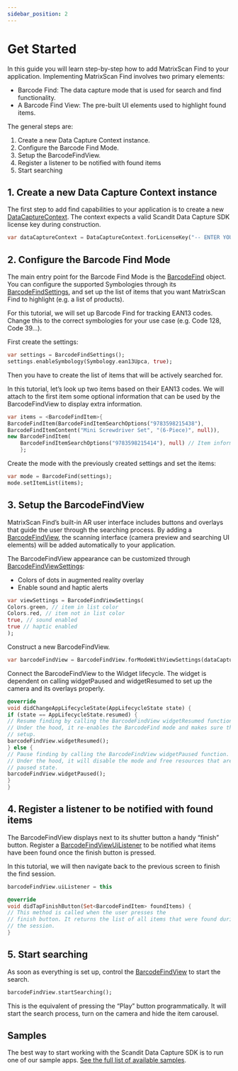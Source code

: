 ```yaml
---
sidebar_position: 2
---
```


# Get Started

In this guide you will learn step-by-step how to add MatrixScan Find to your application. Implementing MatrixScan Find involves two primary elements:

- Barcode Find: The data capture mode that is used for search and find functionality.
- A Barcode Find View: The pre-built UI elements used to highlight found items.

The general steps are:

1. Create a new Data Capture Context instance.
2. Configure the Barcode Find Mode.
3. Setup the BarcodeFindView.
4. Register a listener to be notified with found items
5. Start searching

## 1. Create a new Data Capture Context instance

The first step to add find capabilities to your application is to create a new [DataCaptureContext](core/api/data-capture-context.html#class-scandit.datacapture.core.DataCaptureContext). The context expects a valid Scandit Data Capture SDK license key during construction.

```dart
var dataCaptureContext = DataCaptureContext.forLicenseKey("-- ENTER YOUR SCANDIT LICENSE KEY HERE --");
```

## 2. Configure the Barcode Find Mode

The main entry point for the Barcode Find Mode is the [BarcodeFind](barcode-capture/api/barcode-find.html#class-scandit.datacapture.barcode.find.BarcodeFind) object. You can configure the supported Symbologies through its [BarcodeFindSettings](barcode-capture/api/barcode-find-settings.html#class-scandit.datacapture.barcode.find.BarcodeFindSettings), and set up the list of items that you want MatrixScan Find to highlight (e.g. a list of products).

For this tutorial, we will set up Barcode Find for tracking EAN13 codes. Change this to the correct symbologies for your use case (e.g. Code 128, Code 39…).

First create the settings:

```dart
var settings = BarcodeFindSettings();
settings.enableSymbology(Symbology.ean13Upca, true);
```

Then you have to create the list of items that will be actively searched for.

In this tutorial, let’s look up two items based on their EAN13 codes. We will attach to the first item some optional information that can be used by the BarcodeFindView to display extra information.

```dart
var items = <BarcodeFindItem>{
BarcodeFindItem(BarcodeFindItemSearchOptions("9783598215438"),
BarcodeFindItemContent("Mini Screwdriver Set", "(6-Piece)", null)),
new BarcodeFindItem(
    BarcodeFindItemSearchOptions("9783598215414"), null) // Item information is optional, used for display only
    };
```

Create the mode with the previously created settings and set the items:

```dart
var mode = BarcodeFind(settings);
mode.setItemList(items);
```

## 3. Setup the BarcodeFindView

MatrixScan Find’s built-in AR user interface includes buttons and overlays that guide the user through the searching process. By adding a [BarcodeFindView](barcode-capture/api/ui/barcode-find-view.html#class-scandit.datacapture.barcode.find.ui.BarcodeFindView), the scanning interface (camera preview and searching UI elements) will be added automatically to your application.

The BarcodeFindView appearance can be customized through [BarcodeFindViewSettings](barcode-capture/api/ui/barcode-find-view-settings.html#class-scandit.datacapture.barcode.find.ui.BarcodeFindViewSettings):

- Colors of dots in augmented reality overlay
- Enable sound and haptic alerts

```dart
var viewSettings = BarcodeFindViewSettings(
Colors.green, // item in list color
Colors.red, // item not in list color
true, // sound enabled
true // haptic enabled
);
```

Construct a new BarcodeFindView.

```dart
var barcodeFindView = BarcodeFindView.forModeWithViewSettings(dataCaptureContext, barcodeFind, viewSettings);
```

Connect the BarcodeFindView to the Widget lifecycle. The widget is dependent on calling widgetPaused and widgetResumed to set up the camera and its overlays properly.

```dart
@override
void didChangeAppLifecycleState(AppLifecycleState state) {
if (state == AppLifecycleState.resumed) {
// Resume finding by calling the BarcodeFindView widgetResumed function.
// Under the hood, it re-enables the BarcodeFind mode and makes sure the view is properly
// setup.
barcodeFindView.widgetResumed();
} else {
// Pause finding by calling the BarcodeFindView widgetPaused function.
// Under the hood, it will disable the mode and free resources that are not needed in a
// paused state.
barcodeFindView.widgetPaused();
}
}
```

## 4. Register a listener to be notified with found items

The BarcodeFindView displays next to its shutter button a handy “finish” button. Register a [BarcodeFindViewUiListener](barcode-capture/api/ui/barcode-find-view.html#interface-scandit.datacapture.barcode.find.ui.IBarcodeFindViewUiListener) to be notified what items have been found once the finish button is pressed.

In this tutorial, we will then navigate back to the previous screen to finish the find session.

```dart
barcodeFindView.uiListener = this

@override
void didTapFinishButton(Set<BarcodeFindItem> foundItems) {
// This method is called when the user presses the
// finish button. It returns the list of all items that were found during
// the session.
}
```

## 5. Start searching

As soon as everything is set up, control the [BarcodeFindView](barcode-capture/api/ui/barcode-find-view.html#class-scandit.datacapture.barcode.find.ui.BarcodeFindView) to start the search.

```dart
barcodeFindView.startSearching();
```

This is the equivalent of pressing the “Play” button programmatically. It will start the search process, turn on the camera and hide the item carousel.

## Samples

The best way to start working with the Scandit Data Capture SDK is to run one of our sample apps. [See the full list of available samples](samples/run-samples.html).
